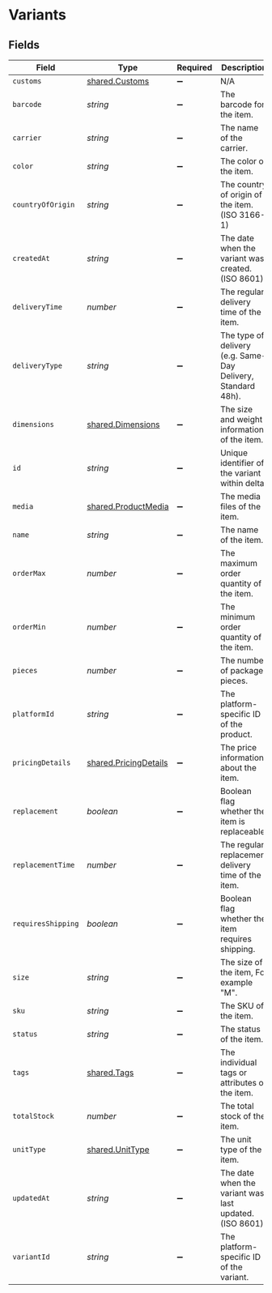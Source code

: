 # Variants


## Fields

| Field                                                          | Type                                                           | Required                                                       | Description                                                    |
| -------------------------------------------------------------- | -------------------------------------------------------------- | -------------------------------------------------------------- | -------------------------------------------------------------- |
| `customs`                                                      | [shared.Customs](../../models/shared/customs.md)               | :heavy_minus_sign:                                             | N/A                                                            |
| `barcode`                                                      | *string*                                                       | :heavy_minus_sign:                                             | The barcode for the item.                                      |
| `carrier`                                                      | *string*                                                       | :heavy_minus_sign:                                             | The name of the carrier.                                       |
| `color`                                                        | *string*                                                       | :heavy_minus_sign:                                             | The color of the item.                                         |
| `countryOfOrigin`                                              | *string*                                                       | :heavy_minus_sign:                                             | The country of origin of the item. (ISO 3166-1)                |
| `createdAt`                                                    | *string*                                                       | :heavy_minus_sign:                                             | The date when the variant was created. (ISO 8601)              |
| `deliveryTime`                                                 | *number*                                                       | :heavy_minus_sign:                                             | The regular delivery time of the item.                         |
| `deliveryType`                                                 | *string*                                                       | :heavy_minus_sign:                                             | The type of delivery (e.g. Same-Day Delivery, Standard 48h).   |
| `dimensions`                                                   | [shared.Dimensions](../../models/shared/dimensions.md)         | :heavy_minus_sign:                                             | The size and weight information of the item..                  |
| `id`                                                           | *string*                                                       | :heavy_minus_sign:                                             | Unique identifier of the variant within delta.                 |
| `media`                                                        | [shared.ProductMedia](../../models/shared/productmedia.md)     | :heavy_minus_sign:                                             | The media files of the item.                                   |
| `name`                                                         | *string*                                                       | :heavy_minus_sign:                                             | The name of the item.                                          |
| `orderMax`                                                     | *number*                                                       | :heavy_minus_sign:                                             | The maximum order quantity of the item.                        |
| `orderMin`                                                     | *number*                                                       | :heavy_minus_sign:                                             | The minimum order quantity of the item.                        |
| `pieces`                                                       | *number*                                                       | :heavy_minus_sign:                                             | The number of package pieces.                                  |
| `platformId`                                                   | *string*                                                       | :heavy_minus_sign:                                             | The platform-specific ID of the product.                       |
| `pricingDetails`                                               | [shared.PricingDetails](../../models/shared/pricingdetails.md) | :heavy_minus_sign:                                             | The price information about the item.                          |
| `replacement`                                                  | *boolean*                                                      | :heavy_minus_sign:                                             | Boolean flag whether the item is replaceable.                  |
| `replacementTime`                                              | *number*                                                       | :heavy_minus_sign:                                             | The regular replacement delivery time of the item.             |
| `requiresShipping`                                             | *boolean*                                                      | :heavy_minus_sign:                                             | Boolean flag whether the item requires shipping.               |
| `size`                                                         | *string*                                                       | :heavy_minus_sign:                                             | The size of the item, For example "M".                         |
| `sku`                                                          | *string*                                                       | :heavy_minus_sign:                                             | The SKU of the item.                                           |
| `status`                                                       | *string*                                                       | :heavy_minus_sign:                                             | The status of the item.                                        |
| `tags`                                                         | [shared.Tags](../../models/shared/tags.md)                     | :heavy_minus_sign:                                             | The individual tags or attributes of the item.                 |
| `totalStock`                                                   | *number*                                                       | :heavy_minus_sign:                                             | The total stock of the item.                                   |
| `unitType`                                                     | [shared.UnitType](../../models/shared/unittype.md)             | :heavy_minus_sign:                                             | The unit type of the item.                                     |
| `updatedAt`                                                    | *string*                                                       | :heavy_minus_sign:                                             | The date when the variant was last updated. (ISO 8601)         |
| `variantId`                                                    | *string*                                                       | :heavy_minus_sign:                                             | The platform-specific ID of the variant.                       |